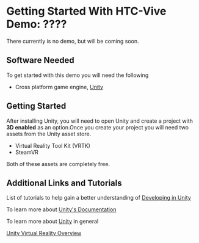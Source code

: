 # Getting Started With HTC-Vive Demo: ????

There currently is no demo, but will be coming soon.

## Software Needed
To get started with this demo you will need the following 
- Cross platform game engine, [Unity](https://unity3d.com/get-unity/download)

## Getting Started
After installing Unity, you will need to open Unity and create a project with **3D enabled** as an option.Once you create your project you will need two assets from the Unity asset store.
- Virtual Reality Tool Kit (VRTK)
- SteamVR

Both of these assets are completely free.

## Additional Links and Tutorials
List of tutorials to help gain a better understanding of [Developing in Unity](https://unity3d.com/learn/tutorials)

To learn more about [Unity's Documentation](https://docs.unity3d.com/Manual/index.html)

To learn more about [Unity](https://unity3d.com/learn) in general

[Unity Virtual Reality Overview](https://unity3d.com/learn/tutorials/topics/virtual-reality/vr-overview?playlist=22946)


